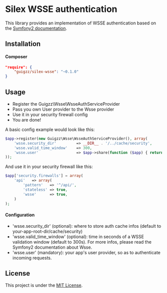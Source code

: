 # Silex WSSE authentication

This library provides an implementation of WSSE authentication based on the [Symfony2 documentation](http://symfony.com/doc/current/cookbook/security/custom_authentication_provider.html).

## Installation

#### Composer

```json
"require": {
	"guigzz/silex-wsse": "~0.1.0"
}
```

## Usage

* Register the Guigzz\Wsse\WsseAuthServiceProvider
* Pass you own User provider to the Wsse provider
* Use it in your security firewall config
* You are done!

A basic config example would look like this:

```php
$app->register(new Guigzz\Wsse\WsseAuthServiceProvider(), array(
    'wsse.security_dir'         => __DIR__ . '/../cache/security',
    'wsse.valid_time_window'    => 300,
    'wsse.user'                 => $app->share(function ($app) { return $app['dao.user']; })
));
```

And use it in your security firewall like this:

```php
$app['security.firewalls'] = array(
    'api'   => array(
        'pattern'   => '^/api/',
        'stateless' => true,
        'wsse'      => true,
    )
);
```
#### Configuration

* 'wsse.security_dir' (optional): where to store auth cache infos (default to your-app-root-dir/cache/security)
* 'wsse.valid_time_window' (optional): time in seconds of a WSSE validation window (default to 300s). For more infos, please read the Symfony2 documentation about Wsse.
* 'wsse.user' (mandatory): your app's user provider, so as to authenticate incoming requests.

## License

This project is under the [MIT License](https://opensource.org/licenses/MIT).

